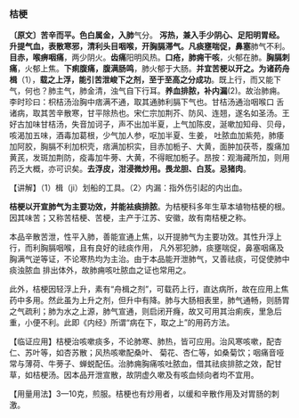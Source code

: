 ### 桔梗

**〔原文〕苦辛而平。色白属金，入肺**气分。 **泻热，兼入手少阴心、足阳明胃经。升提气血，表散寒邪，清利头目咽喉，开胸膈滞气。凡痰壅喘促，鼻塞**肺气不利。**目赤，喉痹咽痛**，两少阴火。**齿痛**阳明风热。**口疮，肺痈干咳**，火郁在肺。**胸膈刺痛**，火郁上焦。**下痢腹痛，腹满肠鸣**，肺火郁于大肠。**并宜苦梗以开之。为诸药舟楫**（1），**载之上浮，能引苦泄峻下之剂，至于至高之分成功**。既上行，而又能下气，何也？肺主气，肺金清，浊气自下行耳。**养血排脓，补内漏**(2)。故治肺痈。李时珍曰：枳桔汤治胸中痞满不通，取其通肺利膈下气也。甘桔汤通治咽喉口
舌诸病，取其苦辛散寒，甘平除热也。宋仁宗加荆芥、防风、连翘，遂名如圣汤。王好古加味甘桔汤，失音加诃子，声不出加半夏，上气加陈皮，涎嗽加知母、贝母，咳渴加五味，酒毒加葛根，少气加人参，呕加半夏、生姜，
吐脓血加紫苑，肺痿加阿胶，胸膈不利加枳壳，痞满加枳实，目赤加栀子、大黄，面肿加茯苓，腹痛加黄芪，发斑加荆防，疫毒加牛蒡、大黄，不得眠加栀子。昂按：观海藏所加，则用药乏大概，亦可识矣。**去浮皮，泔浸微炒用。畏龙胆、白芨。忌猪肉**。

【讲解】（1）楫（ji）划船的工具。（2〉内漏：指外伤引起的内出血。

**桔梗以开宣肺气为主要功效，并能袪痰排脓**。为桔梗科多年生草本埴物桔梗的根。因其味苦；又称苦桔梗、苦梗，主产于江苏、安徽，故有南桔梗之称。

本品辛散苦泄，性平入肺，善能宣通上焦，以开提肺气为主要功效。其性升浮上行，而利胸膈咽喉，且有良好的祛痰作用， 凡外邪犯肺，痰壅喘促，鼻塞咽痛及胸满气逆等证，不论寒热均为主治。由于本品能开泄肺气，又善祛痰，可促使肺中痰浊脓血 排出体外，故肺痈咳吐脓血之证也常用之。

此外，桔梗因轻浮上升，素有“舟楫之剂”，可载药上行，直达病所，故在应用上焦药中多用。然此虽为上升之剂，但升中有降。肺与大肠相表里，肺气通畅，则肠胃之气疏利；肺为水之上源，肺气宣通，则启闭开癃，故又可用其治痢疾，里急后重，小便不利。此即《内经》所谓“病在下，取之上”的用药方法。

【临证应用】桔梗治咳嗽痰多，不论肺寒、肺热，皆可应用。治风寒咳嗽，配杏仁、苏叶等，如杏苏散；风热咳嗽配桑叶、 菊花、杏仁等，如桑菊饮；咽痛音哑常与薄荷、牛蒡子、蝉蜕配伍。治肺痈胸痛咳吐脓血，借其祛痰排脓之效，配甘草，如桔梗汤。因本品开泄宣散，故阴虚久嗽及有咳血倾向者均不宜用。

【用量用法】3—10克，煎服。桔梗也有炒用者，以缓和辛散作用及对胃肠的刺激。
